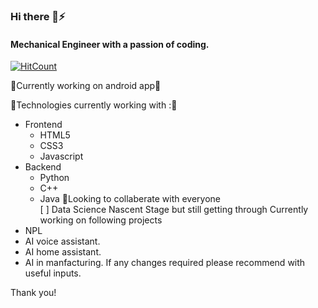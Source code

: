 ### Hi there 👋⚡

#### Mechanical Engineer with a passion of coding.
<!--
**SumeetSingho123/SumeetSingho123** is a ✨ _special_ ✨ repository because its `README.md` (this file) appears on your GitHub profile.

Here are some ideas to get you started:

- 🔭 I’m currently working on my programming skills...
- 🌱 I’m currently learning everything related to front end ...
- 👯 I’m looking to collaborate on everyone on github. ...
- 🤔 I’m looking for help with ...
- 💬 Ask me about ...
- 📫 How to reach me: ...
- 😄 Pronouns: ...
- ⚡ Fun fact: ...
-->



 [![HitCount](http://hits.dwyl.com/SumeetSingho123/SumeetSingho123.svg)](http://hits.dwyl.com/SumeetSingho123/SumeetSingho123)


🔭Currently working on android app🔭



🌱Technologies currently working with :🌱
* Frontend 
  * HTML5 
  * CSS3 
  * Javascript
* Backend
  * Python 
  * C++ 
  * Java
👯Looking to collaberate with everyone  
  [ ] Data Science
Nascent Stage but still getting through
Currently working on following projects
 * NPL
 * AI voice assistant.
 * AI home assistant.
 * AI in manfacturing. 
If any changes required please recommend with useful inputs.






Thank you!
 
 
